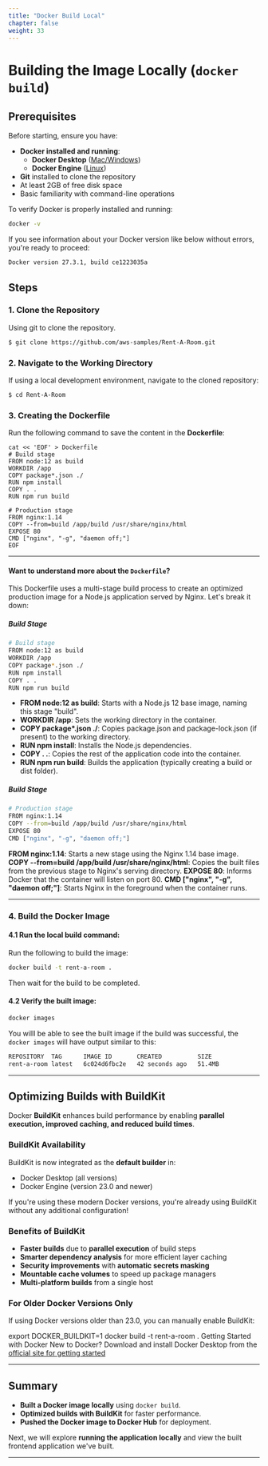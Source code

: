 ```yaml
---
title: "Docker Build Local"
chapter: false
weight: 33
---
```


# **Building the Image Locally (`docker build`)**

## **Prerequisites**

Before starting, ensure you have:

- **Docker installed and running**:
  - **Docker Desktop** ([Mac/Windows](https://www.docker.com/products/docker-desktop/))
  - **Docker Engine** ([Linux](https://docs.docker.com/engine/install/))
- **Git** installed to clone the repository
- At least 2GB of free disk space
- Basic familiarity with command-line operations

To verify Docker is properly installed and running:

```sh
docker -v
```

If you see information about your Docker version like below without errors, you're ready to proceed:

```sh
Docker version 27.3.1, build ce1223035a
```

## **Steps**

### **1. Clone the Repository**

Using git to clone the repository.

```sh
$ git clone https://github.com/aws-samples/Rent-A-Room.git
```

### **2. Navigate to the Working Directory**

If using a local development environment, navigate to the cloned repository:

```sh
$ cd Rent-A-Room
```

### **3. Creating the Dockerfile**

Run the following command to save the content in the **Dockerfile**:

```
cat << 'EOF' > Dockerfile
# Build stage
FROM node:12 as build
WORKDIR /app
COPY package*.json ./
RUN npm install
COPY . .
RUN npm run build

# Production stage
FROM nginx:1.14
COPY --from=build /app/build /usr/share/nginx/html
EXPOSE 80
CMD ["nginx", "-g", "daemon off;"]
EOF
```

---

#### **Want to understand more about the `Dockerfile`?**

This Dockerfile uses a multi-stage build process to create an optimized production image for a Node.js application served by Nginx. Let's break it down:

##### Build Stage

```bash
# Build stage
FROM node:12 as build
WORKDIR /app
COPY package*.json ./
RUN npm install
COPY . .
RUN npm run build
```

- **FROM node:12 as build**: Starts with a Node.js 12 base image, naming this stage "build".
- **WORKDIR /app**: Sets the working directory in the container.
- **COPY package\*.json ./**: Copies package.json and package-lock.json (if present) to the working directory.
- **RUN npm install**: Installs the Node.js dependencies.
- **COPY . .**: Copies the rest of the application code into the container.
- **RUN npm run build**: Builds the application (typically creating a build or dist folder).

##### Build Stage

```bash
# Production stage
FROM nginx:1.14
COPY --from=build /app/build /usr/share/nginx/html
EXPOSE 80
CMD ["nginx", "-g", "daemon off;"]
```

**FROM nginx:1.14**: Starts a new stage using the Nginx 1.14 base image.
**COPY --from=build /app/build /usr/share/nginx/html**: Copies the built files from the previous stage to Nginx's serving directory.
**EXPOSE 80**: Informs Docker that the container will listen on port 80.
**CMD ["nginx", "-g", "daemon off;"]**: Starts Nginx in the foreground when the container runs.

---

### 4. Build the Docker Image

#### 4.1 **Run the local build command:**

Run the following to build the image:

```sh
docker build -t rent-a-room .
```

Then wait for the build to be completed.

#### 4.2 **Verify the built image:**

```sh
docker images
```

You willl be able to see the built image if the build was successful, the `docker images` will have output similar to this:

```sh
REPOSITORY  TAG      IMAGE ID       CREATED          SIZE
rent-a-room latest   6c024d6fbc2e   42 seconds ago   51.4MB
```

---

## **Optimizing Builds with BuildKit**

Docker **BuildKit** enhances build performance by enabling **parallel execution, improved caching, and reduced build times**.

### **BuildKit Availability**

BuildKit is now integrated as the **default builder** in:

- Docker Desktop (all versions)
- Docker Engine (version 23.0 and newer)

If you're using these modern Docker versions, you're already using BuildKit without any additional configuration!

### **Benefits of BuildKit**

- **Faster builds** due to **parallel execution** of build steps
- **Smarter dependency analysis** for more efficient layer caching
- **Security improvements** with **automatic secrets masking**
- **Mountable cache volumes** to speed up package managers
- **Multi-platform builds** from a single host

### **For Older Docker Versions Only**

If using Docker versions older than 23.0, you can manually enable BuildKit:

export DOCKER_BUILDKIT=1
docker build -t rent-a-room .
Getting Started with Docker
New to Docker? Download and install Docker Desktop from the [official site for getting started](https://www.docker.com/get-started/)

---

## **Summary**

- **Built a Docker image locally** using `docker build`.
- **Optimized builds with BuildKit** for faster performance.
- **Pushed the Docker image to Docker Hub** for deployment.

Next, we will explore **running the application locally** and view the built frontend application we've built.

---

